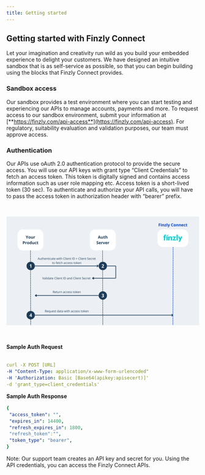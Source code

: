 ```yaml
---
title: Getting started
---
```


## **Getting started with Finzly Connect**

Let your imagination and creativity run wild as you build your embedded experience to delight your customers. We have designed an intuitive sandbox that is as self-service as possible, so that you can begin building using the blocks that Finzly Connect provides.

### **Sandbox access**

Our sandbox provides a test environment where you can start testing and experiencing our APIs to manage accounts, payments and more. To request access to our sandbox environment, submit your information at [**https://finzly.com/api-access**](https://finzly.com/api-access). For regulatory, suitability evaluation and validation purposes, our team must approve access. 


### **Authentication**

Our APIs use oAuth 2.0 authentication protocol to provide the secure access. You will use our API keys with grant type “Client Credentials” to fetch an access token. This token is digitally signed and contains access information such as user role mapping etc. Access token is a short-lived token (30 sec). To authenticate and authorize your API calls, you will have to pass the access token in authorization header with “bearer” prefix.

<br>

![image info](./images/auth.png)

<br>

**Sample Auth Request**
```yaml Before 

curl -X POST [URL] 
-H "Content-Type: application/x-www-form-urlencoded" 
-H 'Authorization: Basic [Base64(apikey:apisecert)]' 
-d 'grant_type=client_credentials'

```

**Sample Auth Response**

```yaml Before 
{
 "access_token": "",
 "expires_in": 14400,
 "refresh_expires_in": 1800,
 "refresh_token":"",
 "token_type": "bearer",
}

```

Note: Our support team creates an API key and secret for you. Using the API credentials, you can access the Finzly Connect APIs.
